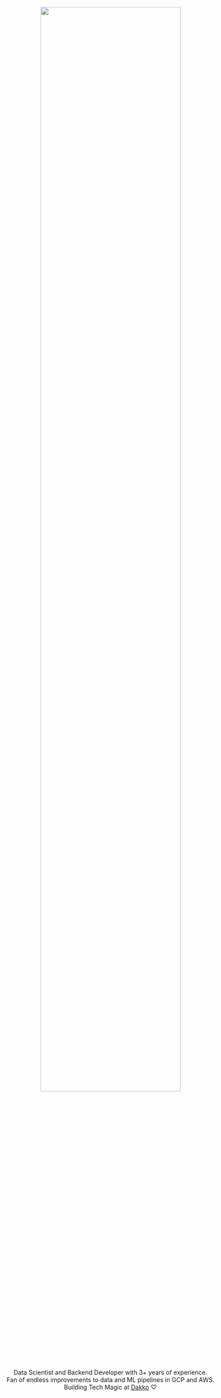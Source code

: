 <p align="center">
    <a href="https://dakko.ai">
        <img width="80%" src="imgs/header_space_rnd.png"/>
    </a>
</p>
<p align="center">
    Data Scientist and Backend Developer with 3+ years of experience.
    <br>
    Fan of endless improvements to data and ML pipelines in GCP and AWS. 
    <br>
    Building Tech Magic at <a href="https://dakko.ai">Dakko</a> ♡
</p>
